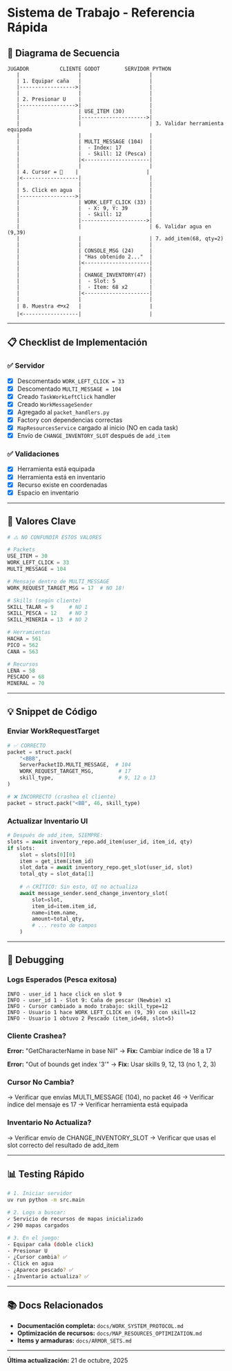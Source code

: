 # Sistema de Trabajo - Referencia Rápida

## 🎯 Diagrama de Secuencia

```
JUGADOR          CLIENTE GODOT        SERVIDOR PYTHON
   |                   |                      |
   | 1. Equipar caña   |                      |
   |------------------>|                      |
   |                   |                      |
   | 2. Presionar U    |                      |
   |------------------>|                      |
   |                   | USE_ITEM (30)        |
   |                   |--------------------->|
   |                   |                      | 3. Validar herramienta equipada
   |                   |                      |
   |                   | MULTI_MESSAGE (104)  |
   |                   |  - Index: 17         |
   |                   |  - Skill: 12 (Pesca) |
   |                   |<---------------------|
   |                   |                      |
   | 4. Cursor = 🎣    |                      |
   |<------------------|                      |
   |                   |                      |
   | 5. Click en agua  |                      |
   |------------------>|                      |
   |                   | WORK_LEFT_CLICK (33) |
   |                   |  - X: 9, Y: 39       |
   |                   |  - Skill: 12         |
   |                   |--------------------->|
   |                   |                      | 6. Validar agua en (9,39)
   |                   |                      | 7. add_item(68, qty=2)
   |                   |                      |
   |                   | CONSOLE_MSG (24)     |
   |                   | "Has obtenido 2..."  |
   |                   |<---------------------|
   |                   |                      |
   |                   | CHANGE_INVENTORY(47) |
   |                   |  - Slot: 5           |
   |                   |  - Item: 68 x2       |
   |                   |<---------------------|
   |                   |                      |
   | 8. Muestra 🐟x2   |                      |
   |<------------------|                      |
```

---

## 📋 Checklist de Implementación

### ✅ Servidor

- [x] Descomentado `WORK_LEFT_CLICK = 33`
- [x] Descomentado `MULTI_MESSAGE = 104`
- [x] Creado `TaskWorkLeftClick` handler
- [x] Creado `WorkMessageSender`
- [x] Agregado al `packet_handlers.py`
- [x] Factory con dependencias correctas
- [x] `MapResourcesService` cargado al inicio (NO en cada task)
- [x] Envío de `CHANGE_INVENTORY_SLOT` después de `add_item`

### ✅ Validaciones

- [x] Herramienta está equipada
- [x] Herramienta está en inventario
- [x] Recurso existe en coordenadas
- [x] Espacio en inventario

---

## 🔑 Valores Clave

```python
# ⚠️ NO CONFUNDIR ESTOS VALORES

# Packets
USE_ITEM = 30
WORK_LEFT_CLICK = 33
MULTI_MESSAGE = 104

# Mensaje dentro de MULTI_MESSAGE
WORK_REQUEST_TARGET_MSG = 17  # NO 18!

# Skills (según cliente)
SKILL_TALAR = 9     # NO 1
SKILL_PESCA = 12    # NO 3
SKILL_MINERIA = 13  # NO 2

# Herramientas
HACHA = 561
PICO = 562
CANA = 563

# Recursos
LENA = 58
PESCADO = 68
MINERAL = 70
```

---

## 💡 Snippet de Código

### Enviar WorkRequestTarget

```python
# ✅ CORRECTO
packet = struct.pack(
    "<BBB",
    ServerPacketID.MULTI_MESSAGE,  # 104
    WORK_REQUEST_TARGET_MSG,        # 17
    skill_type,                     # 9, 12 o 13
)

# ❌ INCORRECTO (crashea el cliente)
packet = struct.pack("<BB", 46, skill_type)
```

### Actualizar Inventario UI

```python
# Después de add_item, SIEMPRE:
slots = await inventory_repo.add_item(user_id, item_id, qty)
if slots:
    slot = slots[0][0]
    item = get_item(item_id)
    slot_data = await inventory_repo.get_slot(user_id, slot)
    total_qty = slot_data[1]
    
    # 🔥 CRÍTICO: Sin esto, UI no actualiza
    await message_sender.send_change_inventory_slot(
        slot=slot,
        item_id=item.item_id,
        name=item.name,
        amount=total_qty,
        # ... resto de campos
    )
```

---

## 🐛 Debugging

### Logs Esperados (Pesca exitosa)

```
INFO - user_id 1 hace click en slot 9
INFO - user_id 1 - Slot 9: Caña de pescar (Newbie) x1
INFO - Cursor cambiado a modo trabajo: skill_type=12
INFO - Usuario 1 hace WORK_LEFT_CLICK en (9, 39) con skill=12
INFO - Usuario 1 obtuvo 2 Pescado (item_id=68, slot=5)
```

### Cliente Crashea?

**Error:** "GetCharacterName in base Nil"
→ **Fix:** Cambiar índice de 18 a 17

**Error:** "Out of bounds get index '3'"
→ **Fix:** Usar skills 9, 12, 13 (no 1, 2, 3)

### Cursor No Cambia?

→ Verificar que envías MULTI_MESSAGE (104), no packet 46
→ Verificar índice del mensaje es 17
→ Verificar herramienta está equipada

### Inventario No Actualiza?

→ Verificar envío de CHANGE_INVENTORY_SLOT
→ Verificar que usas el slot correcto del resultado de add_item

---

## 📊 Testing Rápido

```bash
# 1. Iniciar servidor
uv run python -m src.main

# 2. Logs a buscar:
✓ Servicio de recursos de mapas inicializado
✓ 290 mapas cargados

# 3. En el juego:
- Equipar caña (doble click)
- Presionar U
- ¿Cursor cambia? ✅
- Click en agua
- ¿Aparece pescado? ✅
- ¿Inventario actualiza? ✅
```

---

## 📚 Docs Relacionados

- **Documentación completa:** `docs/WORK_SYSTEM_PROTOCOL.md`
- **Optimización de recursos:** `docs/MAP_RESOURCES_OPTIMIZATION.md`
- **Items y armaduras:** `docs/ARMOR_SETS.md`

---

**Última actualización:** 21 de octubre, 2025
